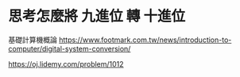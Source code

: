 # 思考怎麼將 九進位 轉 十進位
基礎計算機概論
https://www.footmark.com.tw/news/introduction-to-computer/digital-system-conversion/

https://oj.lidemy.com/problem/1012